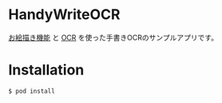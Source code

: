 # HandyWriteOCR

[お絵描き機能](https://github.com/acerbetti/ACEDrawingView)
と
[OCR](https://github.com/SwiftyTesseract/SwiftyTesseract)
を使った手書きOCRのサンプルアプリです。

# Installation

```bash
$ pod install
```
